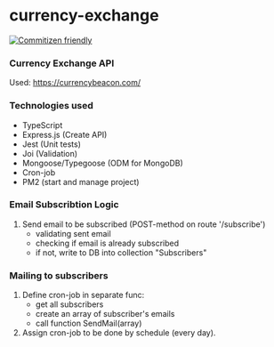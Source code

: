 # currency-exchange

[![Commitizen friendly](https://img.shields.io/badge/commitizen-friendly-brightgreen.svg)](http://commitizen.github.io/cz-cli/)

### Currency Exchange API

Used: https://currencybeacon.com/

### Technologies used

- TypeScript
- Express.js (Create API)
- Jest (Unit tests)
- Joi (Validation)
- Mongoose/Typegoose (ODM for MongoDB)
- Cron-job
- PM2 (start and manage project)

### Email Subscribtion Logic

1. Send email to be subscribed (POST-method on route '/subscribe')
   - validating sent email
   - checking if email is already subscribed
   - if not, write to DB into collection "Subscribers"

### Mailing to subscribers

1. Define cron-job in separate func:
   - get all subscribers
   - create an array of subscriber's emails
   - call function SendMail(array)
2. Assign cron-job to be done by schedule (every day).
